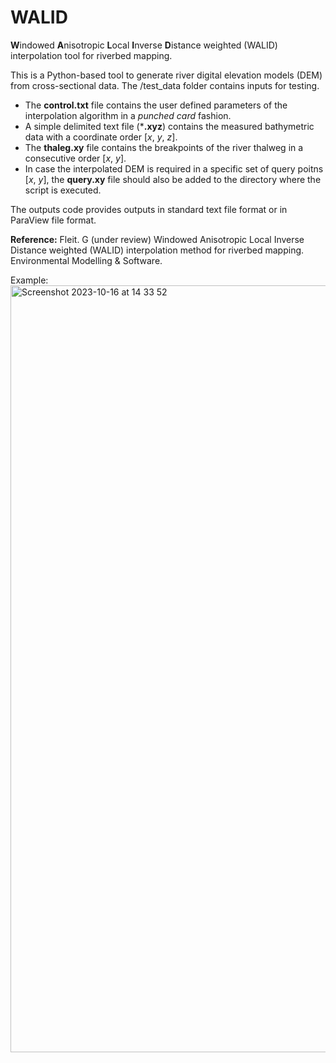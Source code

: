# WALID
**W**indowed **A**nisotropic **L**ocal **I**nverse **D**istance weighted (WALID) interpolation tool for riverbed mapping.

This is a Python-based tool to generate river digital elevation models (DEM) from cross-sectional data.
The /test_data folder contains inputs for testing.

- The **control.txt** file contains the user defined parameters of the interpolation algorithm in a _punched card_ fashion.
- A simple delimited text file (***.xyz**) contains the measured bathymetric data with a coordinate order [_x_, _y_, _z_].
- The **thaleg.xy** file contains the breakpoints of the river thalweg in a consecutive order [_x_, _y_].
- In case the interpolated DEM is required in a specific set of query poitns [_x_, _y_], the **query.xy** file should also be added to the directory where the script is executed.

The outputs code provides outputs in standard text file format or in ParaView file format.

**Reference:** Fleit. G (under review) Windowed Anisotropic Local Inverse Distance weighted (WALID) interpolation method for riverbed mapping. Environmental Modelling & Software.

Example:
<img width="1227" alt="Screenshot 2023-10-16 at 14 33 52" src="https://github.com/fleitgabor/WALID/assets/49308041/a5a6b49e-de30-4a4c-b915-d073907334b0">
